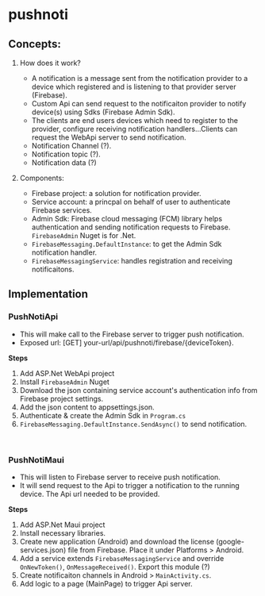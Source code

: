 # pushnoti
## Concepts:
1. How does it work?
   - A notification is a message sent from the notification provider to a device which registered and is listening to that provider server (Firebase).
   - Custom Api can send request to the notificaiton provider to notify device(s) using Sdks (Firebase Admin Sdk).
   - The clients are end users devices which need to register to the provider, configure receiving notification handlers...Clients can request the WebApi server to send notification.
   - Notification Channel (?).
   - Notification topic (?).
   - Notification data (?)

2. Components:
   - Firebase project: a solution for notification provider.
   - Service account: a princpal on behalf of user to authenticate Firebase services.
   - Admin Sdk: Firebase cloud messaging (FCM) library helps authentication and sending notification requests to Firebase. `FirebaseAdmin` Nuget is for .Net.
   - `FirebaseMessaging.DefaultInstance`: to get the Admin Sdk notification handler.
   - `FirebaseMessagingService`: handles registration and receiving notificaitons.

## Implementation
### PushNotiApi
- This will make call to the Firebase server to trigger push notification.
- Exposed url: [GET] your-url/api/pushnoti/firebase/{deviceToken}.

**Steps**
1. Add ASP.Net WebApi project
2. Install `FirebaseAdmin` Nuget
3. Download the json containing service account's authentication info from Firebase project settings.
4. Add the json content to appsettings.json.
5. Authenticate & create the Admin Sdk in `Program.cs`
6. `FirebaseMessaging.DefaultInstance.SendAsync()` to send notification.

<br/>

### PushNotiMaui
- This will listen to Firebase server to receive push notification.
- It will send request to the Api to trigger a notification to the running device. The Api url needed to be provided.

**Steps**
1. Add ASP.Net Maui project
2. Install necessary libraries.
3. Create new application (Android) and download the license (google-services.json) file from Firebase. Place it under Platforms > Android.
4. Add a service extends `FirebaseMessagingService` and override `OnNewToken()`, `OnMessageReceived()`. Export this module (?)
5. Create notificaiton channels in Android > `MainActivity.cs`.
6. Add logic to a page (MainPage) to trigger Api server.

